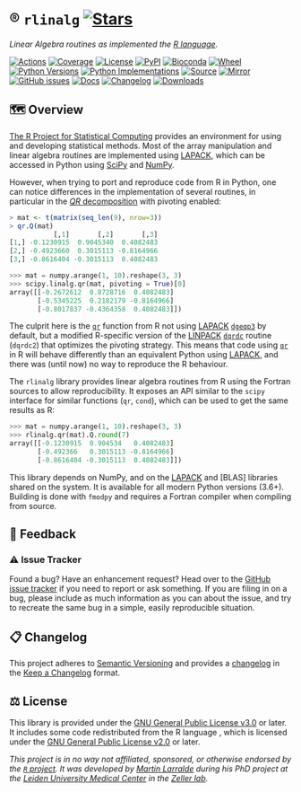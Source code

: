 # ®️ `rlinalg` [![Stars](https://img.shields.io/github/stars/althonos/rlinalg.svg?style=social&maxAge=3600&label=Star)](https://github.com/althonos/rlinalg/stargazers)

*Linear Algebra routines as implemented the [R language](https://www.r-project.org/).*

[![Actions](https://img.shields.io/github/actions/workflow/status/althonos/rlinalg/test.yml?branch=main&logo=github&style=flat-square&maxAge=300)](https://github.com/althonos/rlinalg/actions)
[![Coverage](https://img.shields.io/codecov/c/gh/althonos/rlinalg?style=flat-square&maxAge=3600)](https://codecov.io/gh/althonos/rlinalg/)
[![License](https://img.shields.io/badge/license-GPLv3-blue.svg?style=flat-square&maxAge=2678400)](https://choosealicense.com/licenses/gpl-3.0/)
[![PyPI](https://img.shields.io/pypi/v/rlinalg.svg?style=flat-square&maxAge=3600)](https://pypi.org/project/rlinalg)
[![Bioconda](https://img.shields.io/conda/vn/bioconda/rlinalg?style=flat-square&maxAge=3600&logo=anaconda)](https://anaconda.org/bioconda/rlinalg)
[![Wheel](https://img.shields.io/pypi/wheel/rlinalg.svg?style=flat-square&maxAge=3600)](https://pypi.org/project/rlinalg/#files)
[![Python Versions](https://img.shields.io/pypi/pyversions/rlinalg.svg?style=flat-square&maxAge=3600)](https://pypi.org/project/rlinalg/#files)
[![Python Implementations](https://img.shields.io/badge/impl-universal-success.svg?style=flat-square&maxAge=3600&label=impl)](https://pypi.org/project/rlinalg/#files)
[![Source](https://img.shields.io/badge/source-GitHub-303030.svg?maxAge=2678400&style=flat-square)](https://github.com/althonos/rlinalg/)
[![Mirror](https://img.shields.io/badge/mirror-EMBL-009f4d?style=flat-square&maxAge=2678400)](https://git.embl.de/larralde/rlinalg/)
[![GitHub issues](https://img.shields.io/github/issues/althonos/rlinalg.svg?style=flat-square&maxAge=600)](https://github.com/althonos/rlinalg/issues)
[![Docs](https://img.shields.io/readthedocs/rlinalg/latest?style=flat-square&maxAge=600)](https://rlinalg.readthedocs.io)
[![Changelog](https://img.shields.io/badge/keep%20a-changelog-8A0707.svg?maxAge=2678400&style=flat-square)](https://github.com/althonos/rlinalg/blob/master/CHANGELOG.md)
[![Downloads](https://img.shields.io/pypi/dm/rlinalg?style=flat-square&color=303f9f&maxAge=86400&label=downloads)](https://pepy.tech/project/rlinalg)

## 🗺️ Overview

[The R Project for Statistical Computing](https://www.r-project.org/) provides
an environment for using and developing statistical methods. Most of the array
manipulation and linear algebra routines are implemented using 
[LAPACK], which can be accessed in Python using [SciPy] and [NumPy].

However, when trying to port and reproduce code from R in Python, one can 
notice differences in the implementation of several routines, in particular
in the [$QR$ decomposition](https://en.wikipedia.org/wiki/QR_decomposition) 
with pivoting enabled:

```r
> mat <- t(matrix(seq_len(9), nrow=3))
> qr.Q(mat)
           [,1]       [,2]       [,3]
[1,] -0.1230915  0.9045340  0.4082483
[2,] -0.4923660  0.3015113 -0.8164966
[3,] -0.8616404 -0.3015113  0.4082483
```

```python
>>> mat = numpy.arange(1, 10).reshape(3, 3)
>>> scipy.linalg.qr(mat, pivoting = True)[0]
array([[-0.2672612  0.8728716  0.4082483]
       [-0.5345225  0.2182179 -0.8164966]
       [-0.8017837 -0.4364358  0.4082483]])
```

The culprit here is the [`qr`] function from R not using [LAPACK] [`dgeqp3`] 
by default, but a modified R-specific version of the [LINPACK] [`dqrdc`] 
routine (`dqrdc2`) that optimizes the pivoting strategy. This means that code 
using [`qr`] in R will behave differently than an equivalent Python using 
[LAPACK], and there was (until now) no way to reproduce the R behaviour.

The `rlinalg` library provides linear algebra routines from R using the 
Fortran sources to allow reproducibility. It exposes an API similar to 
the `scipy` interface for similar functions (`qr`, `cond`), which can be used
to get the same results as R:

```python
>>> mat = numpy.arange(1, 10).reshape(3, 3)
>>> rlinalg.qr(mat).Q.round(7)
array([[-0.1230915  0.904534   0.4082483]
       [-0.492366   0.3015113 -0.8164966]
       [-0.8616404 -0.3015113  0.4082483]])
```

This library depends on NumPy, and on the [LAPACK] and [BLAS] libraries shared
on the system. It is available for all modern Python versions (3.6+). 
Building is done with `fmodpy` and requires a Fortran compiler when compiling 
from source.

[`qr`]: https://www.rdocumentation.org/packages/base/versions/3.6.2/topics/qr
[LAPACK]: https://www.netlib.org/lapack/
[LINPACK]: https://netlib.org/linpack/
[NumPy]: https://numpy.org/
[SciPy]: https://scipy.org/
[`dgeqp3`]: https://www.netlib.org/lapack/explore-html-3.6.1/dd/d9a/group__double_g_ecomputational_ga1b0500f49e03d2771b797c6e88adabbb.html
[`dqrdc`]: https://netlib.org/linpack/dqrdc.f


<!-- ### 📋 Features -->


<!-- ## 🔧 Installing

Install the `rlinalg` package directly from [PyPi](https://pypi.org/project/rlinalg)
which hosts universal wheels that can be installed with `pip`:
```console
$ pip install rlinalg
``` -->

<!-- ## 📖 Documentation

A complete [API reference](https://rlinalg.readthedocs.io/en/stable/api.html)
can be found in the [online documentation](https://rlinalg.readthedocs.io/),
or directly from the command line using
[`pydoc`](https://docs.python.org/3/library/pydoc.html):
```console
$ pydoc rlinalg
``` -->

<!-- ## 💡 Example -->

## 💭 Feedback

### ⚠️ Issue Tracker

Found a bug? Have an enhancement request? Head over to the [GitHub issue
tracker](https://github.com/althonos/rlinalg/issues) if you need to report
or ask something. If you are filing in on a bug, please include as much
information as you can about the issue, and try to recreate the same bug
in a simple, easily reproducible situation.

<!-- ### 🏗️ Contributing

Contributions are more than welcome! See
[`CONTRIBUTING.md`](https://github.com/althonos/rlinalg/blob/main/CONTRIBUTING.md)
for more details. -->

## 📋 Changelog

This project adheres to [Semantic Versioning](http://semver.org/spec/v2.0.0.html)
and provides a [changelog](https://github.com/althonos/rlinalg/blob/master/CHANGELOG.md)
in the [Keep a Changelog](http://keepachangelog.com/en/1.0.0/) format.

## ⚖️ License

This library is provided under the
[GNU General Public License v3.0](https://choosealicense.com/licenses/gpl-3.0/) or later.
It includes some code redistributed from the R language , which is licensed under the
[GNU General Public License v2.0](https://choosealicense.com/licenses/gpl-2.0/)
or later.

*This project is in no way not affiliated, sponsored, or otherwise endorsed
by the [`R` project](https://www.r-project.org/).
It was developed by [Martin Larralde](https://github.com/althonos/) during his
PhD project at the [Leiden University Medical Center](https://www.lumc.nl/en/)
in the [Zeller lab](https://zellerlab.org/).*
